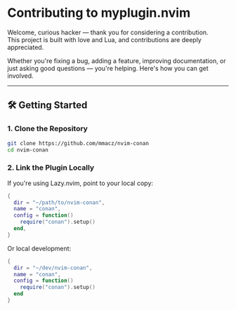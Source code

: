 # Contributing to myplugin.nvim

Welcome, curious hacker — thank you for considering a contribution.  
This project is built with love and Lua, and contributions are deeply appreciated.

Whether you're fixing a bug, adding a feature, improving documentation, or just asking good questions — you're helping.
Here's how you can get involved.

---

## 🛠️ Getting Started

### 1. Clone the Repository

```bash
git clone https://github.com/mmacz/nvim-conan
cd nvim-conan
```

### 2. Link the Plugin Locally

If you're using Lazy.nvim, point to your local copy:

```lua
{
  dir = "~/path/to/nvim-conan",
  name = "conan",
  config = function()
    require("conan").setup()
  end,
}
```

Or local development:

```lua
{
  dir = "~/dev/nvim-conan",
  name = "conan",
  config = function()
    require("conan").setup()
  end
}
```


